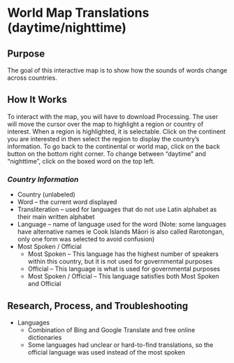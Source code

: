 # World Map Translations (daytime/nighttime)
## **Purpose**
The goal of this interactive map is to show how the sounds of words change across countries. 

## **How It Works**
To interact with the map, you will have to download Processing. 
The user will move the cursor over the map to highlight a region or country of interest. When a region is highlighted, it is selectable. Click on the continent you are interested in then select the region to display the country’s information. To go back to the continental or world map, click on the back button on the bottom right corner. To change between “daytime” and “nighttime”, click on the boxed word on the top left.

### *Country Information*
- Country (unlabeled)
- Word – the current word displayed
- Transliteration – used for languages that do not use Latin alphabet as their main written alphabet
- Language – name of language used for the word (Note: some languages have alternative names ie Cook Islands Māori is also called Rarotongan, only one form was selected to avoid confusion)
- Most Spoken / Official
	- Most Spoken – This language has the highest number of speakers within this country, but it is not used for governmental purposes
	- Official – This language is what is used for governmental purposes
	- Most Spoken / Official – This language satisfies both Most Spoken and Official

## **Research, Process, and Troubleshooting**
-	Languages
	- Combination of Bing and Google Translate and free online dictionaries
	- Some languages had unclear or hard-to-find translations, so the official language was used instead of the most spoken
